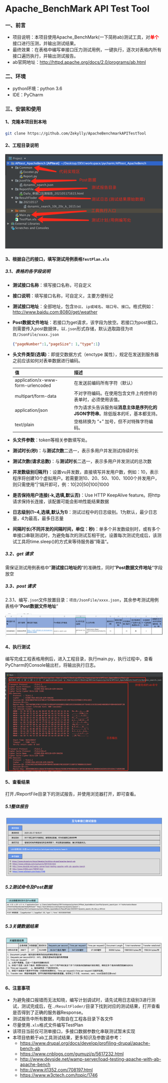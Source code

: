 



# Apache_BenchMark API Test Tool

### 一、前言

- 项目说明：本项目使用Apache_BenchMark(一下简称ab)测试工具，对<font color='red'>**单个**</font>接口进行压测，并输出测试结果。
- 最终效果：在表格中编写单接口压力测试用例，一键执行，逐次对表格内所有接口遍历执行，并输出测试报告。
- ab官网地址：http://httpd.apache.org/docs/2.0/programs/ab.html

### 二、环境

- python环境：python 3.6 
- IDE：PyCharm

### 三、安装和使用

#### 1、克隆本项目到本地

```bash
git clone https://github.com/Zekylly/ApacheBenchmarkAPITestTool
```

#### 2、工程目录说明

![image-20210517162639388](./ReadMe/image-20210517162639388.png)

#### 3、根据自己的接口，填写测试用例表格`TestPlan.xls`

##### 3.1、表格的各字段说明

- **测试接口名称**：填写接口名称，可自定义

- **接口说明**：填写接口名称，可自定义，主要方便标记

- **测试接口地址**：全部地址，包含`协议`、`ip或域名`、`端口号`、`接口`。格式例如：http://www.baidu.com:8080/get/weather

- **Post数据文件地址**：若接口为get请求，该字段为放空。若接口为post接口，则需要传入post数据体，以`.json`形式存储，默认选取路径为`项目/JsonFile/xxxx.json`

  ```json
  {"pageNumber":1,"pageSize": 1,"type":1}
  ```

- **头文件类型(选填)**：即提交数据方式（enctype 属性），规定在发送到服务器之前应该如何对表单数据进行编码。

  | 值                                | 描述                                                         |
  | --------------------------------- | ------------------------------------------------------------ |
  | application/x-www-form-urlencoded | 在发送前编码所有字符（默认）                                 |
  | multipart/form-data               | 不对字符编码。在使用包含文件上传控件的表单时，必须使用该值。 |
  | application/json                  | 作为请求头告诉服务端**消息主体是序列化的JSON字符串**。除低版本的IE，基本都支持。 |
  | text/plain                        | 空格转换为 “+” 加号，但不对特殊字符编码。                    |

- **头文件参数**：token等相关参数填写处。

- **测试时长(秒)**：与**测试次数**二选一，表示多用户并发测试持续时长

- **测试次数(请求总数)**：与**测试时长**二选一，表示多用户并发测试的总次数

- **并发数级别(|隔开)**：设置vu并发数，直接填写并发用户数，例如：10，表示程序将创建10个虚拟用户。若需要测10、20、50、100、1000个并发用户，则只需使用”|“隔开即可，例：10|20|50|100|1000

- **是否保持用户连接(-k,选填,默认否)**：Use HTTP KeepAlive feature。将http请求保持长连接，该配置可能会影响性能结果数据

- **日志级别(1~4,选填,默认为1)**：测试过程中的日志级别。1为默认，最少日志量，4为最高，最多日志量

- **间隔时长(不同并发的间隔时间，单位：秒)**：单多个并发数级别时，或有多个单接口串联测试时，为避免每次的测试互相干扰，设置每次测试完成后，该测试工具将time.sleep()的方式来等待服务器”降温“。

##### 3.2、get 请求

需保证测试用例表格中”**测试接口地址的**“的准确性，同时”**Post数据文件地址**“字段放空

##### 3.3、post 请求

2.3.1、编写`.json`文件放置目录：`项目/JsonFile/xxxx.json`，其余参考测试用例表格中”**Post数据文件地址**“

![image-20210517161841845](./ReadMe/image-20210517161841845.png)

#### 4、执行测试

编写完成工程表格用例后，进入工程目录，执行main.py，执行过程中，查看PyCharm的Console输出栏，将输出执行日志。

![image-20210517161643974](./ReadMe/image-20210517161643974.png)

#### 5、查看结果

打开./ReportFile目录下的测试报告，并使用浏览器打开，即可查看。

##### 5.1整体报告

![image-20210517162834373](./ReadMe/image-20210517162834373.png)



##### 5.2测试命令及Post数据

![image-20210517162930333](./ReadMe/image-20210517162930333.png)



##### 5.3关键数据结果

![image-20210517162947831](./ReadMe/image-20210517162947831.png)

#### 6、注意事项

- 为避免接口报错而无法知晓，编写计划调试时，请先试用日志级别3进行测试，测试完成后，在`./ResultFloder/`目录下找到对应的测试结果，打开查看是否得到了正确的服务器Response。
- 测试报告中所有数据，均取自在工程各目录下各文件
- 尽量使用`.xls`格式文件编写TestPlan
- 该项目当前仅可测单接口，多接口数据参数化串联测试暂未实现
- 本项目依赖于ab工具测试结果，更多知识及参数请参考：
  - https://www.drupal.org/docs/develop/profiling-drupal/apache-bench-ab
  - https://www.cnblogs.com/gumuzi/p/5617232.html
  - http://www.devside.net/wamp-server/load-testing-apache-with-ab-apache-bench
  - http://www.it1352.com/708197.html
  - https://www.w3ctech.com/topic/1746





